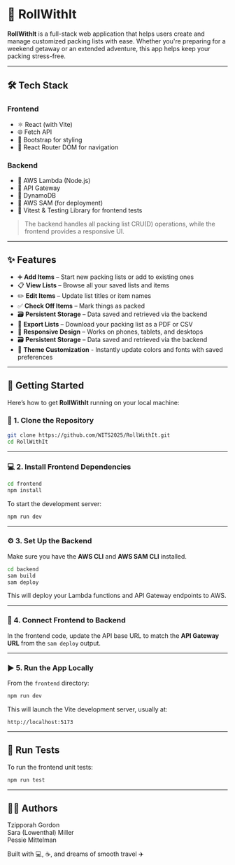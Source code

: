 
# 🧳 RollWithIt

**RollWithIt** is a full-stack web application that helps users create and manage customized packing lists with ease. Whether you're preparing for a weekend getaway or an extended adventure, this app helps keep your packing stress-free.

---

## 🛠️ Tech Stack

### Frontend
- ⚛️ React (with Vite)
- 🌐 Fetch API
- 💅 Bootstrap for styling
- 🔀 React Router DOM for navigation

### Backend
- 🧩 AWS Lambda (Node.js)
- 🔗 API Gateway
- 📄 DynamoDB
- 🚀 AWS SAM (for deployment)
- 🧪 Vitest & Testing Library for frontend tests

> The backend handles all packing list CRU(D) operations, while the frontend provides a responsive UI.

---

## ✨ Features

- ➕ **Add Items** – Start new packing lists or add to existing ones  
- 📋 **View Lists** – Browse all your saved lists and items  
- ✏️ **Edit Items** – Update list titles or item names  
- ✅ **Check Off Items** – Mark things as packed  
- 🗃️ **Persistent Storage** – Data saved and retrieved via the backend
- 📄 **Export Lists** – Download your packing list as a PDF or CSV
- 📱 **Responsive Design** – Works on phones, tablets, and desktops  
- 🗃️ **Persistent Storage** – Data saved and retrieved via the backend  
- 🎨 **Theme Customization** - Instantly update colors and fonts with saved preferences

---

## 🚀 Getting Started

Here’s how to get **RollWithIt** running on your local machine:

### 📁 1. Clone the Repository

```bash
git clone https://github.com/WITS2025/RollWithIt.git
cd RollWithIt
```

---

### 💻 2. Install Frontend Dependencies

```bash
cd frontend
npm install
```

To start the development server:

```bash
npm run dev
```

---

### ⚙️ 3. Set Up the Backend

Make sure you have the **AWS CLI** and **AWS SAM CLI** installed.

```bash
cd backend
sam build
sam deploy
```

This will deploy your Lambda functions and API Gateway endpoints to AWS.

---

### 🔌 4. Connect Frontend to Backend

In the frontend code, update the API base URL to match the **API Gateway URL** from the `sam deploy` output.

---

### ▶️ 5. Run the App Locally

From the `frontend` directory:

```bash
npm run dev
```

This will launch the Vite development server, usually at:

```
http://localhost:5173
```

---

## 🧪 Run Tests

To run the frontend unit tests:

```bash
npm run test
```

---

## 👩‍💻 Authors

Tzipporah Gordon  
Sara (Lowenthal) Miller  
Pessie Mittelman  

Built with 💻, ☕, and dreams of smooth travel ✈️
